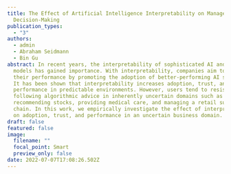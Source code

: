 ```yaml
---
title: The Effect of Artificial Intelligence Interpretability on Managerial
  Decision-Making
publication_types:
  - "3"
authors:
  - admin
  - Abraham Seidmann
  - Bin Gu
abstract: In recent years, the interpretability of sophisticated AI and ML
  models has gained importance. With interpretability, companies aim to increase
  their performance by promoting the adoption of better-performing AI systems.
  It has been shown that interpretability increases adoption, trust, and
  performance in predictable environments. However, users tend to resist
  following algorithmic advice in inherently uncertain domains such as
  recommending stocks, providing medical care, and managing a retail supply
  chain. In this work, we empirically investigate the effect of interpretability
  on adoption, trust, and performance in an uncertain business domain.
draft: false
featured: false
image:
  filename: ""
  focal_point: Smart
  preview_only: false
date: 2022-07-07T17:08:26.502Z
---
```

